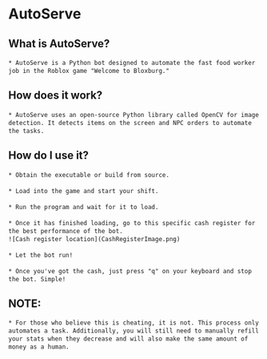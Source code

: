 # AutoServe

## What is AutoServe?
    * AutoServe is a Python bot designed to automate the fast food worker job in the Roblox game "Welcome to Bloxburg."

## How does it work?
    * AutoServe uses an open-source Python library called OpenCV for image detection. It detects items on the screen and NPC orders to automate the tasks.

## How do I use it?
    * Obtain the executable or build from source.

    * Load into the game and start your shift.

    * Run the program and wait for it to load.

    * Once it has finished loading, go to this specific cash register for the best performance of the bot.
    ![Cash register location](CashRegisterImage.png)

    * Let the bot run!

    * Once you've got the cash, just press "q" on your keyboard and stop the bot. Simple!

## NOTE:
    * For those who believe this is cheating, it is not. This process only automates a task. Additionally, you will still need to manually refill your stats when they decrease and will also make the same amount of money as a human.